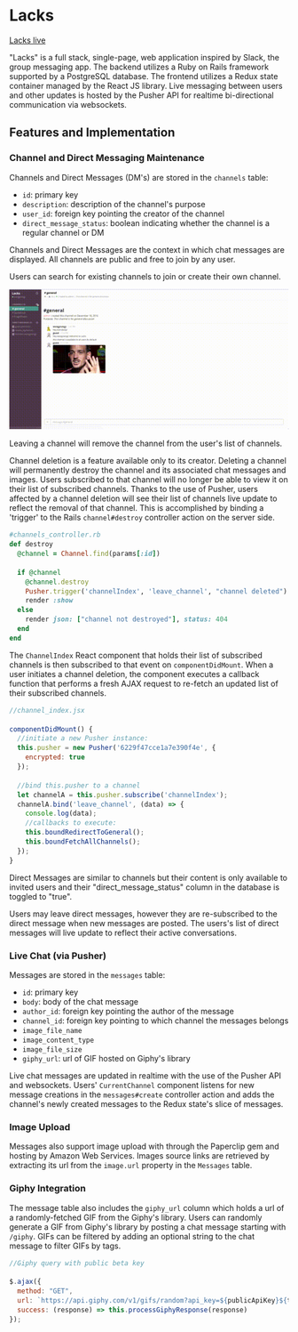 # Lacks

[Lacks live](https://lacks.herokuapp.com)

"Lacks" is a full stack, single-page, web application inspired by Slack, the group messaging app.
The backend utilizes a Ruby on Rails framework supported by a PostgreSQL database.
The frontend utilizes a Redux state container managed by the React JS library.
Live messaging between users and other updates is hosted by the Pusher API for realtime bi-directional communication via websockets.

## Features and Implementation

### Channel and Direct Messaging Maintenance

Channels and Direct Messages (DM's) are stored in the `channels` table:

  - `id`: primary key
  - `description`: description of the channel's purpose
  - `user_id`: foreign key pointing the creator of the channel
  - `direct_message_status`: boolean indicating whether the channel is a regular channel or DM

Channels and Direct Messages are the context in which chat messages are displayed. All channels are public and free to join by any user.

Users can search for existing channels to join or create their own channel.

![](./app/assets/images/production_readme_gifs/createchannel.gif)


Leaving a channel will remove the channel from the user's list of channels.

Channel deletion is a feature available only to its creator. Deleting a channel will permanently destroy the channel and its associated chat messages and images. Users subscribed to that channel will no longer be able to view it on their list of subscribed channels. Thanks to the use of Pusher, users affected by a channel deletion will see their list of channels live update to reflect the removal of that channel. This is accomplished by binding a 'trigger' to the Rails `channel#destroy` controller action on the server side.

```ruby
#channels_controller.rb
def destroy
  @channel = Channel.find(params[:id])

  if @channel
    @channel.destroy
    Pusher.trigger('channelIndex', 'leave_channel', "channel deleted")
    render :show
  else
    render json: ["channel not destroyed"], status: 404
  end
end
```
The `ChannelIndex` React component that holds their list of subscribed channels is then subscribed to that event on `componentDidMount`. When a user initiates a channel deletion, the component executes a callback function that performs a fresh AJAX request to re-fetch an updated list of their subscribed channels.
```javascript
//channel_index.jsx

componentDidMount() {
  //initiate a new Pusher instance:
  this.pusher = new Pusher('6229f47cce1a7e390f4e', {
    encrypted: true
  });

  //bind this.pusher to a channel
  let channelA = this.pusher.subscribe('channelIndex');
  channelA.bind('leave_channel', (data) => {
    console.log(data);
    //callbacks to execute:
    this.boundRedirectToGeneral();
    this.boundFetchAllChannels();
  });
}
```

Direct Messages are similar to channels but their content is only available to invited users and their "direct_message_status" column in the database is toggled to "true".

Users may leave direct messages, however they are re-subscribed to the direct message when new messages are posted. The users's list of direct messages will live update to reflect their active conversations.

### Live Chat (via Pusher)

Messages are stored in the `messages` table:

- `id`: primary key
- `body`: body of the chat message
- `author_id`: foreign key pointing the author of the message
- `channel_id`: foreign key pointing to which channel the messages belongs
- `image_file_name`
- `image_content_type`
- `image_file_size`
- `giphy_url`: url of GIF hosted on Giphy's library

Live chat messages are updated in realtime with the use of the Pusher API and websockets. Users' `CurrentChannel` component listens for new message creations in the `messages#create` controller action and adds the channel's newly created messages to the Redux state's slice of messages.

### Image Upload

Messages also support image upload with through the Paperclip gem and hosting by Amazon Web Services. Images source links are retrieved by extracting its url from the `image.url` property in the `Messages` table.

### Giphy Integration

The message table also includes the `giphy_url` column which holds a url of a randomly-fetched GIF from the Giphy's library. Users can randomly generate a GIF from Giphy's library by posting a chat message starting with `/giphy`. GIFs can be filtered by adding an optional string to the chat message to filter GIFs by tags.

```javascript
//Giphy query with public beta key

$.ajax({
  method: "GET",
  url: `https://api.giphy.com/v1/gifs/random?api_key=${publicApiKey}${tagName}${rating}`,
  success: (response) => this.processGiphyResponse(response)
});
```
